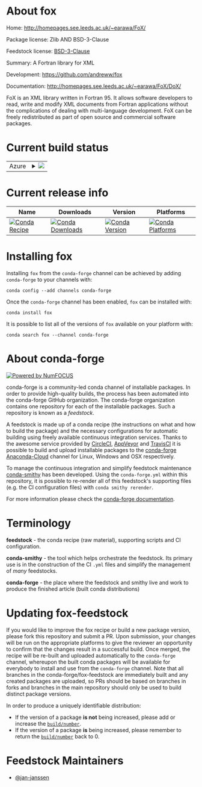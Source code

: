 About fox
=========

Home: http://homepages.see.leeds.ac.uk/~earawa/FoX/

Package license: Zlib AND BSD-3-Clause

Feedstock license: [BSD-3-Clause](https://github.com/conda-forge/fox-feedstock/blob/master/LICENSE.txt)

Summary: A Fortran library for XML

Development: https://github.com/andreww/fox

Documentation: http://homepages.see.leeds.ac.uk/~earawa/FoX/DoX/

FoX is an XML library written in Fortran 95. It allows software
developers to read, write and modify XML documents from Fortran
applications without the complications of dealing with
multi-language development. FoX can be freely redistributed as
part of open source and commercial software packages.


Current build status
====================


<table>
    
  <tr>
    <td>Azure</td>
    <td>
      <details>
        <summary>
          <a href="https://dev.azure.com/conda-forge/feedstock-builds/_build/latest?definitionId=9410&branchName=master">
            <img src="https://dev.azure.com/conda-forge/feedstock-builds/_apis/build/status/fox-feedstock?branchName=master">
          </a>
        </summary>
        <table>
          <thead><tr><th>Variant</th><th>Status</th></tr></thead>
          <tbody><tr>
              <td>linux_64_fortran_compiler_version7</td>
              <td>
                <a href="https://dev.azure.com/conda-forge/feedstock-builds/_build/latest?definitionId=9410&branchName=master">
                  <img src="https://dev.azure.com/conda-forge/feedstock-builds/_apis/build/status/fox-feedstock?branchName=master&jobName=linux&configuration=linux_64_fortran_compiler_version7" alt="variant">
                </a>
              </td>
            </tr><tr>
              <td>linux_64_fortran_compiler_version9</td>
              <td>
                <a href="https://dev.azure.com/conda-forge/feedstock-builds/_build/latest?definitionId=9410&branchName=master">
                  <img src="https://dev.azure.com/conda-forge/feedstock-builds/_apis/build/status/fox-feedstock?branchName=master&jobName=linux&configuration=linux_64_fortran_compiler_version9" alt="variant">
                </a>
              </td>
            </tr><tr>
              <td>osx_64_fortran_compiler_version7</td>
              <td>
                <a href="https://dev.azure.com/conda-forge/feedstock-builds/_build/latest?definitionId=9410&branchName=master">
                  <img src="https://dev.azure.com/conda-forge/feedstock-builds/_apis/build/status/fox-feedstock?branchName=master&jobName=osx&configuration=osx_64_fortran_compiler_version7" alt="variant">
                </a>
              </td>
            </tr><tr>
              <td>osx_64_fortran_compiler_version9</td>
              <td>
                <a href="https://dev.azure.com/conda-forge/feedstock-builds/_build/latest?definitionId=9410&branchName=master">
                  <img src="https://dev.azure.com/conda-forge/feedstock-builds/_apis/build/status/fox-feedstock?branchName=master&jobName=osx&configuration=osx_64_fortran_compiler_version9" alt="variant">
                </a>
              </td>
            </tr>
          </tbody>
        </table>
      </details>
    </td>
  </tr>
</table>

Current release info
====================

| Name | Downloads | Version | Platforms |
| --- | --- | --- | --- |
| [![Conda Recipe](https://img.shields.io/badge/recipe-fox-green.svg)](https://anaconda.org/conda-forge/fox) | [![Conda Downloads](https://img.shields.io/conda/dn/conda-forge/fox.svg)](https://anaconda.org/conda-forge/fox) | [![Conda Version](https://img.shields.io/conda/vn/conda-forge/fox.svg)](https://anaconda.org/conda-forge/fox) | [![Conda Platforms](https://img.shields.io/conda/pn/conda-forge/fox.svg)](https://anaconda.org/conda-forge/fox) |

Installing fox
==============

Installing `fox` from the `conda-forge` channel can be achieved by adding `conda-forge` to your channels with:

```
conda config --add channels conda-forge
```

Once the `conda-forge` channel has been enabled, `fox` can be installed with:

```
conda install fox
```

It is possible to list all of the versions of `fox` available on your platform with:

```
conda search fox --channel conda-forge
```


About conda-forge
=================

[![Powered by NumFOCUS](https://img.shields.io/badge/powered%20by-NumFOCUS-orange.svg?style=flat&colorA=E1523D&colorB=007D8A)](http://numfocus.org)

conda-forge is a community-led conda channel of installable packages.
In order to provide high-quality builds, the process has been automated into the
conda-forge GitHub organization. The conda-forge organization contains one repository
for each of the installable packages. Such a repository is known as a *feedstock*.

A feedstock is made up of a conda recipe (the instructions on what and how to build
the package) and the necessary configurations for automatic building using freely
available continuous integration services. Thanks to the awesome service provided by
[CircleCI](https://circleci.com/), [AppVeyor](https://www.appveyor.com/)
and [TravisCI](https://travis-ci.com/) it is possible to build and upload installable
packages to the [conda-forge](https://anaconda.org/conda-forge)
[Anaconda-Cloud](https://anaconda.org/) channel for Linux, Windows and OSX respectively.

To manage the continuous integration and simplify feedstock maintenance
[conda-smithy](https://github.com/conda-forge/conda-smithy) has been developed.
Using the ``conda-forge.yml`` within this repository, it is possible to re-render all of
this feedstock's supporting files (e.g. the CI configuration files) with ``conda smithy rerender``.

For more information please check the [conda-forge documentation](https://conda-forge.org/docs/).

Terminology
===========

**feedstock** - the conda recipe (raw material), supporting scripts and CI configuration.

**conda-smithy** - the tool which helps orchestrate the feedstock.
                   Its primary use is in the construction of the CI ``.yml`` files
                   and simplify the management of *many* feedstocks.

**conda-forge** - the place where the feedstock and smithy live and work to
                  produce the finished article (built conda distributions)


Updating fox-feedstock
======================

If you would like to improve the fox recipe or build a new
package version, please fork this repository and submit a PR. Upon submission,
your changes will be run on the appropriate platforms to give the reviewer an
opportunity to confirm that the changes result in a successful build. Once
merged, the recipe will be re-built and uploaded automatically to the
`conda-forge` channel, whereupon the built conda packages will be available for
everybody to install and use from the `conda-forge` channel.
Note that all branches in the conda-forge/fox-feedstock are
immediately built and any created packages are uploaded, so PRs should be based
on branches in forks and branches in the main repository should only be used to
build distinct package versions.

In order to produce a uniquely identifiable distribution:
 * If the version of a package **is not** being increased, please add or increase
   the [``build/number``](https://conda.io/docs/user-guide/tasks/build-packages/define-metadata.html#build-number-and-string).
 * If the version of a package **is** being increased, please remember to return
   the [``build/number``](https://conda.io/docs/user-guide/tasks/build-packages/define-metadata.html#build-number-and-string)
   back to 0.

Feedstock Maintainers
=====================

* [@jan-janssen](https://github.com/jan-janssen/)

